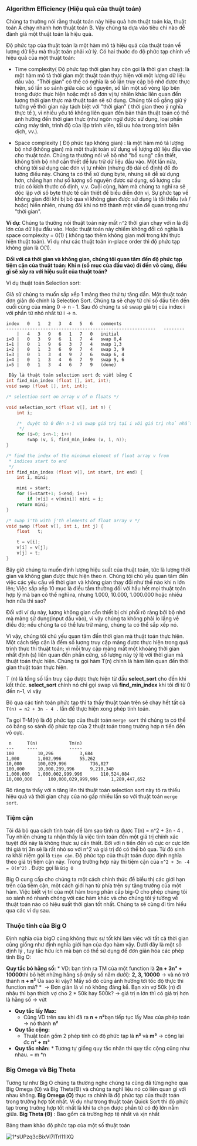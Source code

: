 ### Algorithm Efficiency (Hiệu quả của thuật toán)

Chúng ta thường nói rằng thuật toán này hiệu quả hơn thuật toán kia, thuật toán A chạy nhanh hơn thuật toán B. Vậy chúng ta dựa vào tiêu chí nào để đánh giá một thuật toán là hiệu quả. 

Độ phức tạp của thuật toán là một hàm mô tả hiệu quả của thuật toán về lượng dữ liệu mà thuật toán phải xử lý.  Có hai thước đo độ phức tạp chính về hiệu quả của một thuật toán:
- Time complexity( Độ phức tạp thời gian hay còn gọi là thời gian chạy):  là một hàm mô tả thời gian một thuật toán thực hiện với một lượng dữ liệu đầu vào. "Thời gian" có thể có nghĩa là số lần truy cập bộ nhớ được thực hiện, số lần so sánh giữa các số nguyên, số lần một số vòng lặp bên trong được thực hiện hoặc một số đơn vị tự nhiên khác liên quan đến lượng thời gian thực mà thuật toán sẽ sử dụng. Chúng tôi cố gắng giữ ý tưởng về thời gian này tách biệt với "thời gian" ( thời gian theo ý nghĩa thực tế ), vì nhiều yếu tố không liên quan đến bản thân thuật toán có thể ảnh hưởng đến thời gian thực (như ngôn ngữ được sử dụng, loại phần cứng máy tính, trình độ của lập trình viên, tối ưu hóa trong trình biên dịch, vv.).  

- Space complexity ( Độ phức tạp không gian) : là một hàm mô tả lượng bộ nhớ (không gian) mà một thuật toán sử dụng về lượng dữ liệu đầu vào cho thuật toán.  Chúng ta thường nói về bộ nhớ "bổ sung" cần thiết, không tính bộ nhớ cần thiết để lưu trữ dữ liệu đầu vào. Một lần nữa, chúng tôi sử dụng các đơn vị tự nhiên (nhưng độ dài cố định) để đo lường điều này. Chúng ta có thể sử dụng byte, nhưng sẽ dễ sử dụng hơn, chẳng hạn như số lượng số nguyên được sử dụng, số lượng cấu trúc có kích thước cố định, v.v. Cuối cùng, hàm mà chúng ta nghĩ ra sẽ độc lập với số byte thực tế cần thiết để biểu diễn đơn vị. Sự phức tạp về không gian đôi khi bị bỏ qua vì không gian được sử dụng là tối thiểu (và / hoặc) hiển nhiên, nhưng đôi khi nó trở thành một vấn đề quan trọng như "thời gian".

**Ví dụ**: Chúng ta thường nói thuật toán này mất `n^2` thời gian chạy với n là độ lớn của dữ liệu đầu vào. Hoặc thuật toán này chiếm không đổi có nghĩa là space complexity = 0(1) ( không tạo thêm không gian mới trong khi thực hiện thuật toán). Ví dụ như các thuật toán in-place order thì độ phức tạp không gian là O(1).


**Đối với cả thời gian và không gian, chúng tôi quan tâm đến độ phức tạp tiệm cận của thuật toán: Khi n (số mục của đầu vào) đi đến vô cùng, điều gì sẽ xảy ra với hiệu suất của thuật toán?**

Ví dụ thuật toán Selection sort:

Giả sử chúng ta muốn sắp xếp 1 mảng theo thứ tự tăng dần. Một thuật toán đơn giản đó chính là Selection Sort. Chúng ta sẽ chạy từ chỉ số đầu tiên đến cuối cùng của mảng 0 -> n - 1. Sau đó chúng ta sẽ swap giá trị của index i với phần từ nhỏ nhất từ i -> n.

```
index	0	1	2	3	4	5	6	comments
---------------------------------------------------------	--------
    |	4	3	9	6	1	7	0	initial
i=0 |	0	3	9	6	1	7	4	swap 0,4
i=1 |	0	1	9	6	3	7	4	swap 1,3
i=2 |	0	1	3	6	9	7	4	swap 3, 9
i=3 |	0	1	3	4	9	7	6	swap 6, 4
i=4 |	0	1	3	4	6	7	9	swap 9, 6
i=5 |	0	1	3	4	6	7	9	(done)
```

```C
 Đây là thuật toán selection sort đc viết bằng C
int find_min_index (float [], int, int);
void swap (float [], int, int);

/* selection sort on array v of n floats */

void selection_sort (float v[], int n) {
	int	i;

	/*  duyệt từ 0 đên n-1 và swap giá trị tại i với giá trị nhỏ nhất từ i + 1 -> n - 1
	 */
	for (i=0; i<n-1; i++) 
		swap (v, i, find_min_index (v, i, n));
}

/* find the index of the minimum element of float array v from
 * indices start to end
 */
int find_min_index (float v[], int start, int end) {
	int	i, mini;

	mini = start;
	for (i=start+1; i<end; i++) 
		if (v[i] < v[mini]) mini = i;
	return mini;
}

/* swap i'th with j'th elements of float array v */
void swap (float v[], int i, int j) {
	float	t;

	t = v[i];
	v[i] = v[j];
	v[j] = t;
}

```

Bây giờ chúng ta muốn định lượng hiệu suất của thuật toán, tức là lượng thời gian và không gian được thực hiện theo n. Chúng tôi chủ yếu quan tâm đến việc các yêu cầu về thời gian và không gian thay đổi như thế nào khi n lớn lên; Việc sắp xếp 10 mục là điều tầm thường đối với hầu hết mọi thuật toán hợp lý mà bạn có thể nghĩ ra, nhưng 1.000, 10.000, 1.000.000 hoặc nhiều  hơn nữa thì sao?

Đối với ví dụ này, lượng không gian cần thiết bị chi phối rõ ràng bởi bộ nhớ mà mảng sử dụng(input đầu vào), vì vậy chúng ta không phải lo lắng về điều đó; nếu chúng ta có thể lưu trữ mảng, chúng ta có thể sắp xếp nó. 

Vì vậy, chúng tôi chủ yếu quan tâm đến thời gian mà thuật toán thực hiện. Một cách tiếp cận là đếm số lượng truy cập mảng được thực hiện trong quá trình thực thi thuật toán; vì mỗi truy cập mảng mất một khoảng thời gian nhất định (s) liên quan đến phần cứng, số lượng này tỷ lệ với thời gian mà thuật toán thực hiện. Chúng ta gọi hàm T(n) chính là hàm liên quan đến thời gian thuật toán thực hiện.

T (n) là tổng số lần truy cập được thực hiện từ đầu **select_sort** cho đến khi kết thúc. **select_sort** chính nó chỉ gọi swap và **find_min_index** khi tôi đi từ 0 đến n-1, vì vậy

Bỏ qua các tính toán phức tạp thì ta thấy thuật toán trên sẽ chạy hết tất cả `T(n) = n2 + 3n - 4 .` lần để thực hiện xong phép tính toán. 

Ta gọi T-M(n) là độ phức tạp của thuật toán `merge sort` thì chúng ta có thể có bảng so sánh độ phức tạp của 2 thuật toán trong trường hợp n tiến đến vô cực.

```
 n		T(n)			Tm(n)
---		----			-----
100     	10,296    		3,684
1,000    	1,002,996  		55,262
10,000   	100,029,996       	736,827
100,000  	10,000,299,996     	9,210,340
1,000,000 	1,000,002,999,996   	110,524,084
10,000,000      100,000,029,999,996 	1,289,447,652
```

Rõ ràng ta thấy với n tăng lên thì thuật toán selection sort này tỏ ra thiếu hiệu quả và thời gian chạy của nó gấp nhiều lần so với thuật toán `merge sort`. 

### Tiệm cận

Tôi đã bỏ qua cách tính toán để làm sao tính ra được T(n) = n^2 + 3n - 4 . Tuy nhiên chúng ta nhận thấy là việc tính toán đến một giá trị chính xác tuyệt đối này là không thực sự cần thiết. Bởi với n tiến đến vô cực or cực lớn thì giá trị 3n sẽ là rất nhỏ so với n^2 và giá trị đó có thể bỏ qua.  Từ đó sinh ra khái niệm gọi là `tiệm cận`. Độ phức tạp của thuật toán được định nghĩa theo giá trị tiệm cận này. 
 Trong trường hợp này thì tiệm cận của `n^2 + 3n -4 = O(n^2)` . Được gọi là `Big O`

Big O cung cấp cho chúng ta một cách chính thức để biểu thị các giới hạn trên của tiệm cận, một cách giới hạn từ phía trên sự tăng trưởng của một hàm. Việc biết vị trí của một hàm trong phân cấp big-O cho phép chúng tôi so sánh nó nhanh chóng với các hàm khác và cho chúng tôi ý tưởng về thuật toán nào có hiệu suất thời gian tốt nhất.  Chúng ta sẽ cùng đi tìm hiểu qua các ví dụ sau.

### Thuộc tính của Big O
Định nghĩa của bigO cũng không thực sự tốt khi làm việc với tất cả thời gian cũng giống như định nghĩa giới hạn của đạo hàm vậy. Dưới đây là một số định lý , tuy tắc hữu ích mà bạn có thể sử dụng để đơn giản hóa các phép tính  Big O:

 **Quy tắc bỏ hằng số:**
	* VD: bạn tính ra TM của một function là **2n + 3n² + 10000**thì bỏ hết những hằng số (mấy số nằm dưới): **2, 3, 10000** → và nó trở thành **n + n²**
	Ủa sao kì vậy? Mấy số đó cũng ảnh hưởng tới tốc độ thực thi function mà?
	*  → Đơn giản là vì nó không đáng kể. Bạn xin vợ 50k (n) đi nhậu thì bạn thích vợ cho 2 * 50k hay 500k? → giá trị n lớn thì có giá trị hơn là hằng số → vứt
* **Quy tắc lấy Max:**
	* Cũng VD trên sau khi đã ra **n + n²**bạn tiếp tục lấy Max của phép toán → nó thành **n²**
* **Quy tắc cộng:**
	* Thuật toán gồm 2 phép tính có độ phức tạp là   **n²** và **m³** → cộng lại đc **n² + m³**
* **Quy tắc nhân:**
        * Tương tự giống quy tắc nhân thì quy tắc cộng cũng như nhau. = m *n 

###  Big Omega và Big Theta

Tương tự như Big O chúng ta thường nghe chúng ta cũng đã từng nghe qua Big Omega (Ω) và Big Theta(Θ) và chúng ta nghĩ liệu nó có liên quan gì với nhau không. 
 **Big Omega (Ω)** thực ra chính là độ phức tạp của thuật toán trong trường hợp tốt nhất. Ví dụ như trong thuật toán Quick Sort thì độ phức tạp trong trường hợp tốt nhất là khi ta chọn được phần tử có độ lớn nằm giữa.
**Big Theta (Θ)** : Bao gồm cả trường hợp tệ nhất và xịn nhất

Bảng tham khảo độ phức tạp của một số thuật toán

![1*sUPzq3cBixVl7lTrl11lXQ](https://user-images.githubusercontent.com/14192303/114276975-0e2a6a80-9a64-11eb-8e76-e5da06460b4c.jpeg)
